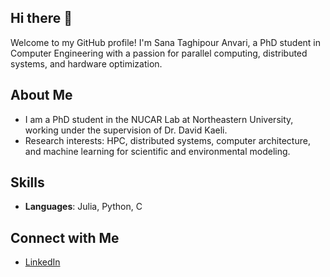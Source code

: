 ## Hi there 👋

Welcome to my GitHub profile! I'm Sana Taghipour Anvari, a PhD student in Computer Engineering with a passion for parallel computing, distributed systems, and hardware optimization. 

## About Me
-  I am a PhD student in the NUCAR Lab at Northeastern University, working under the supervision of Dr. David Kaeli.
-  Research interests: HPC, distributed systems, computer architecture, and machine learning for scientific and environmental modeling.


## Skills
- **Languages**: Julia, Python, C

## Connect with Me
- [LinkedIn](https://www.linkedin.com/in/sanaanvari)
